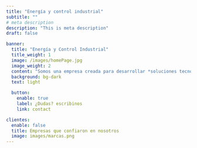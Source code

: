 ```yaml
---
title: "Energía y control industrial"
subtitle: ""
# meta description
description: "This is meta description"
draft: false

banner:
  title: "Energía y Control Industrial"
  title_weight: 1
  image: /images/homePage.jpg
  image_weight: 2
  content: "Somos una empresa creada para desarrollar *soluciones tecnológicas* para la industria de los hidrocarburos, minería, energías alternativas y en general, mediante **servicios de ingeniería**, **obras** y **mantenimiento de instalaciones industriales** en el área de electro instrumentación"
  background: bg-dark
  text: light

  button:
    enable: true
    label: ¿Dudas? escribinos
    link: contact

clientes:
  enable: false
  title: Empresas que confiaron en nosotros
  image: images/marcas.png
---
```


